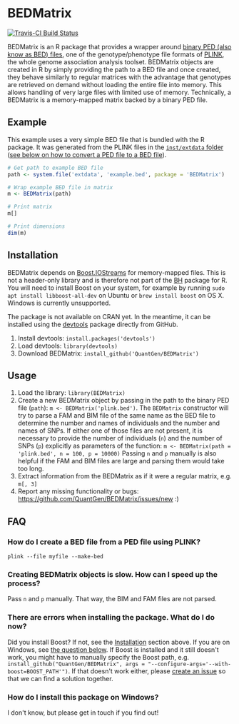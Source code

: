 BEDMatrix
=========

[![Travis-CI Build Status](https://travis-ci.org/QuantGen/BEDMatrix.svg?branch=master)](https://travis-ci.org/QuantGen/BEDMatrix)

BEDMatrix is an R package that provides a wrapper around [binary PED (also know as BED) files](http://pngu.mgh.harvard.edu/~purcell/plink/data.shtml#bed), one of the genotype/phenotype file formats of [PLINK](http://pngu.mgh.harvard.edu/~purcell/plink/), the whole genome association analysis toolset. BEDMatrix objects are created in R by simply providing the path to a BED file and once created, they behave similarly to regular matrices with the advantage that genotypes are retrieved on demand without loading the entire file into memory. This allows handling of very large files with limited use of memory. Technically, a BEDMatrix is a memory-mapped matrix backed by a binary PED file.


Example
-------

This example uses a very simple BED file that is bundled with the R package. It was generated from the PLINK files in the [`inst/extdata` folder](https://github.com/QuantGen/BEDMatrix/tree/master/inst/extdata) ([see below on how to convert a PED file to a BED file](#how-do-i-create-a-bed-file-from-a-ped-file-using-plink)).

```r
# Get path to example BED file
path <- system.file('extdata', 'example.bed', package = 'BEDMatrix')

# Wrap example BED file in matrix
m <- BEDMatrix(path)

# Print matrix
m[]

# Print dimensions
dim(m)
```


Installation
------------

BEDMatrix depends on [Boost.IOStreams](http://www.boost.org/doc/libs/1_59_0/libs/iostreams/doc/index.html) for memory-mapped files. This is not a header-only library and is therefore not part of the [BH](https://cran.r-project.org/web/packages/BH/) package for R. You will need to install Boost on your system, for example by running `sudo apt install libboost-all-dev` on Ubuntu or `brew install boost` on OS X. Windows is currently unsupported.

The package is not available on CRAN yet. In the meantime, it can be installed using the [devtools](https://github.com/hadley/devtools) package directly from GitHub.

1. Install devtools: `install.packages('devtools')`
2. Load devtools: `library(devtools)`
3. Download BEDMatrix: `install_github('QuantGen/BEDMatrix')`


Usage
-----

1. Load the library: `library(BEDMatrix)`
2. Create a new BEDMatrix object by passing in the path to the binary PED file (`path`): `m <- BEDMatrix('plink.bed')`. The `BEDMatrix` constructor will try to parse a FAM and BIM file of the same name as the BED file to determine the number and names of individuals and the number and names of SNPs. If either one of those files are not present, it is necessary to provide the number of individuals (`n`) and the number of SNPs (`p`) explicitly as parameters of the function: `m <- BEDMatrix(path = 'plink.bed', n = 100, p = 10000)` Passing `n` and `p` manually is also helpful if the FAM and BIM files are large and parsing them would take too long.
3. Extract information from the BEDMatrix as if it were a regular matrix, e.g. `m[, 3]`
4. Report any missing functionality or bugs: https://github.com/QuantGen/BEDMatrix/issues/new :)


FAQ
---

### How do I create a BED file from a PED file using PLINK?

```
plink --file myfile --make-bed
```

### Creating BEDMatrix objects is slow. How can I speed up the process?

Pass `n` and `p` manually. That way, the BIM and FAM files are not parsed.

### There are errors when installing the package. What do I do now?

Did you install Boost? If not, see the [Installation](#installation) section above. If you are on Windows, see [the question below](#how-do-i-install-this-package-on-windows). If Boost is installed and it still doesn't work, you might have to manually specify the Boost path, e.g. `install_github("QuantGen/BEDMatrix", args = "--configure-args='--with-boost=BOOST_PATH'")`. If that doesn't work either, please [create an issue](https://github.com/QuantGen/BEDMatrix/issues/new) so that we can find a solution together.

### How do I install this package on Windows?

I don't know, but please get in touch if you find out!
